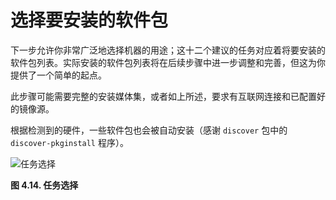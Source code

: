 # 选择要安装的软件包

下一步允许你非常广泛地选择机器的用途；这十二个建议的任务对应着将要安装的软件包列表。实际安装的软件包列表将在后续步骤中进一步调整和完善，但这为你提供了一个简单的起点。

此步骤可能需要完整的安装媒体集，或者如上所述，要求有互联网连接和已配置好的镜像源。

根据检测到的硬件，一些软件包也会被自动安装（感谢 `discover` 包中的 `discover-pkginstall` 程序）。

![任务选择](https://www.debian.org/doc/manuals/debian-handbook/images.en/inst-tasksel.png)

**图 4.14. 任务选择**